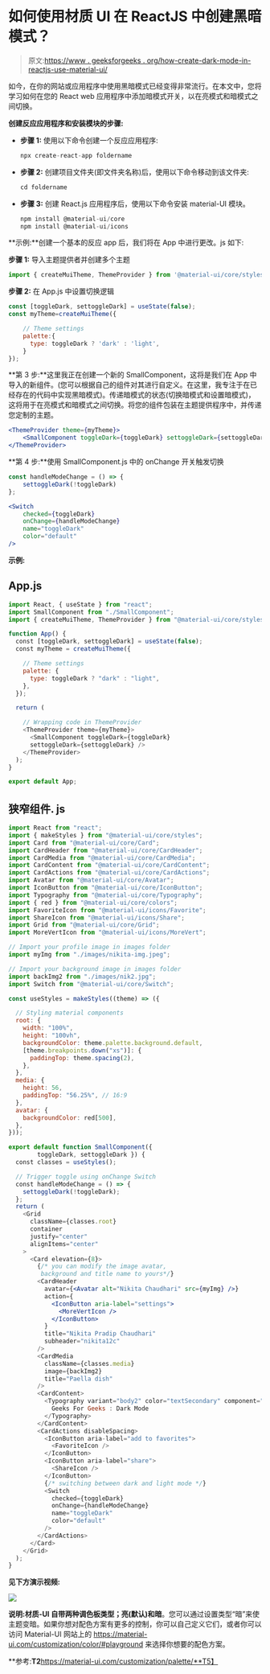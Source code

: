 # 如何使用材质 UI 在 ReactJS 中创建黑暗模式？

> 原文:[https://www . geeksforgeeks . org/how-create-dark-mode-in-reactjs-use-material-ui/](https://www.geeksforgeeks.org/how-to-create-dark-mode-in-reactjs-using-material-ui/)

如今，在你的网站或应用程序中使用黑暗模式已经变得非常流行。在本文中，您将学习如何在您的 React web 应用程序中添加暗模式开关，以在亮模式和暗模式之间切换。

**创建反应应用程序和安装模块的步骤:**

*   **步骤 1:** 使用以下命令创建一个反应应用程序:

    ```jsx
    npx create-react-app foldername
    ```

*   **步骤 2:** 创建项目文件夹(即文件夹名称)后，使用以下命令移动到该文件夹:

    ```jsx
    cd foldername
    ```

*   **步骤 3:** 创建 React.js 应用程序后，使用以下命令安装 material-UI 模块。

    ```jsx
    npm install @material-ui/core
    npm install @material-ui/icons
    ```

**示例:**创建一个基本的反应 app 后，我们将在 App 中进行更改。js 如下:

**步骤 1:** 导入主题提供者并创建多个主题

```jsx
import { createMuiTheme, ThemeProvider } from '@material-ui/core/styles';
```

**步骤 2:** 在 App.js 中设置切换逻辑

```jsx
const [toggleDark, settoggleDark] = useState(false);
const myTheme=createMuiTheme({

    // Theme settings
    palette:{
      type: toggleDark ? 'dark' : 'light',
    }
});
```

**第 3 步:**这里我正在创建一个新的 SmallComponent，这将是我们在 App 中导入的新组件。(您可以根据自己的组件对其进行自定义。在这里，我专注于在已经存在的代码中实现黑暗模式)。传递暗模式的状态(切换暗模式和设置暗模式)，这将用于在亮模式和暗模式之间切换。将您的组件包装在主题提供程序中，并传递您定制的主题。

```jsx
<ThemeProvider theme={myTheme}>
    <SmallComponent toggleDark={toggleDark} settoggleDark={settoggleDark}/>
</ThemeProvider>
```

**第 4 步:**使用 SmallComponent.js 中的 onChange 开关触发切换

```jsx
const handleModeChange = () => {
    settoggleDark(!toggleDark)
};
```

```jsx
<Switch
    checked={toggleDark}
    onChange={handleModeChange}
    name="toggleDark"
    color="default"
/>
```

**示例:**

## App.js

```jsx
import React, { useState } from "react";
import SmallComponent from "./SmallComponent";
import { createMuiTheme, ThemeProvider } from "@material-ui/core/styles";

function App() {
  const [toggleDark, settoggleDark] = useState(false);
  const myTheme = createMuiTheme({

    // Theme settings
    palette: {
      type: toggleDark ? "dark" : "light",
    },
  });

  return (

    // Wrapping code in ThemeProvider
    <ThemeProvider theme={myTheme}>
      <SmallComponent toggleDark={toggleDark}
      settoggleDark={settoggleDark} />
    </ThemeProvider>
  );
}

export default App;
```

## 狭窄组件. js

```jsx
import React from "react";
import { makeStyles } from "@material-ui/core/styles";
import Card from "@material-ui/core/Card";
import CardHeader from "@material-ui/core/CardHeader";
import CardMedia from "@material-ui/core/CardMedia";
import CardContent from "@material-ui/core/CardContent";
import CardActions from "@material-ui/core/CardActions";
import Avatar from "@material-ui/core/Avatar";
import IconButton from "@material-ui/core/IconButton";
import Typography from "@material-ui/core/Typography";
import { red } from "@material-ui/core/colors";
import FavoriteIcon from "@material-ui/icons/Favorite";
import ShareIcon from "@material-ui/icons/Share";
import Grid from "@material-ui/core/Grid";
import MoreVertIcon from "@material-ui/icons/MoreVert";

// Import your profile image in images folder
import myImg from "./images/nikita-img.jpeg";

// Import your background image in images folder
import backImg2 from "./images/nik2.jpg"; 
import Switch from "@material-ui/core/Switch";

const useStyles = makeStyles((theme) => ({

  // Styling material components
  root: {
    width: "100%",
    height: "100vh",
    backgroundColor: theme.palette.background.default,
    [theme.breakpoints.down("xs")]: {
      paddingTop: theme.spacing(2),
    },
  },
  media: {
    height: 56,
    paddingTop: "56.25%", // 16:9
  },
  avatar: {
    backgroundColor: red[500],
  },
}));

export default function SmallComponent({ 
        toggleDark, settoggleDark }) {
  const classes = useStyles();

  // Trigger toggle using onChange Switch
  const handleModeChange = () => {
    settoggleDark(!toggleDark);
  };
  return (
    <Grid
      className={classes.root}
      container
      justify="center"
      alignItems="center"
    >
      <Card elevation={8}>
        {/* you can modify the image avatar,
         background and title name to yours*/}
        <CardHeader
          avatar={<Avatar alt="Nikita Chaudhari" src={myImg} />}
          action={
            <IconButton aria-label="settings">
              <MoreVertIcon />
            </IconButton>
          }
          title="Nikita Pradip Chaudhari"
          subheader="nikita12c"
        />
        <CardMedia
          className={classes.media}
          image={backImg2}
          title="Paella dish"
        />
        <CardContent>
          <Typography variant="body2" color="textSecondary" component="p">
            Geeks For Geeks : Dark Mode
          </Typography>
        </CardContent>
        <CardActions disableSpacing>
          <IconButton aria-label="add to favorites">
            <FavoriteIcon />
          </IconButton>
          <IconButton aria-label="share">
            <ShareIcon />
          </IconButton>
          {/* switching between dark and light mode */}
          <Switch
            checked={toggleDark}
            onChange={handleModeChange}
            name="toggleDark"
            color="default"
          />
        </CardActions>
      </Card>
    </Grid>
  );
}
```

**见下方演示视频:**

![](img/038b6a301e10ab898e68ccc28ca8d224.png)

**说明:**材质-UI 自带两种调色板类型；**亮**(默认)和**暗**。您可以通过设置类型“暗”来使主题变暗。如果你想对配色方案有更多的控制，你可以自己定义它们，或者你可以访问 Material-UI 网站上的 https://material-ui.com/customization/color/#playground 来选择你想要的配色方案。

**参考:**T2**https://material-ui.com/customization/palette/**T5】